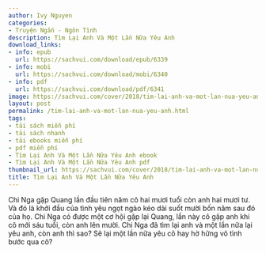 ```yaml
---
author: Ivy Nguyen
categories:
- Truyện Ngắn - Ngôn Tình
description: Tìm Lại Anh Và Một Lần Nữa Yêu Anh
download_links:
- info: epub
  url: https://sachvui.com/download/epub/6339
- info: mobi
  url: https://sachvui.com/download/mobi/6340
- info: pdf
  url: https://sachvui.com/download/pdf/6341
image: https://sachvui.com/cover/2018/tim-lai-anh-va-mot-lan-nua-yeu-anh.jpg
layout: post
permalink: /tim-lai-anh-va-mot-lan-nua-yeu-anh.html
tags:
- tải sách miễn phí
- tải sách nhanh
- tải ebooks miễn phí
- pdf miễn phí
- Tìm Lại Anh Và Một Lần Nữa Yêu Anh ebook
- Tìm Lại Anh Và Một Lần Nữa Yêu Anh pdf
thumbnail_url: https://sachvui.com/cover/2018/tim-lai-anh-va-mot-lan-nua-yeu-anh.jpg
title: Tìm Lại Anh Và Một Lần Nữa Yêu Anh
---
```


 <div class="item-desc text-justify"> <p>Chi Nga gặp Quang lần đầu tiên năm cô hai mươi tuổi còn anh hai mươi tư. Và đó là khởi đầu của tình yêu ngọt ngào kéo dài suốt mười bốn năm sau đó của họ. Chi Nga có được một cơ hội gặp lại Quang, lần này cô gặp anh khi cô mới sáu tuổi, còn anh lên mười. Chi Nga đã tìm lại anh và một lần nữa lại yêu anh, còn anh thì sao? Sẽ lại một lần nữa yêu cô hay hờ hững vô tình bước qua cô?</p> </div>